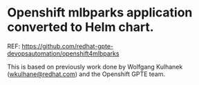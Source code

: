# Openshift mlbparks application converted to Helm chart.

REF: https://github.com/redhat-gpte-devopsautomation/openshift4mlbparks

This is based on previously work done by Wolfgang Kulhanek (wkulhane@redhat.com) and the Openshift GPTE team.

